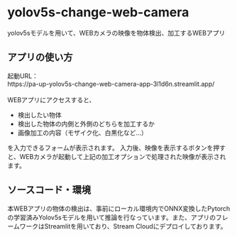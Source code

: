 # yolov5s-change-web-camera
yolov5sモデルを用いて、WEBカメラの映像を物体検出、加工するWEBアプリ

<h2>アプリの使い方</h2>
起動URL：
<br>
https://pa-up-yolov5s-change-web-camera-app-3l1d6n.streamlit.app/
<br>
<br>
WEBアプリにアクセスすると、
<ul>
<li>検出したい物体</li>
<li>検出した物体の内側と外側のどちらを加工するか</li>
<li>画像加工の内容（モザイク化、白黒化など...）</li>
</ul>
を入力できるフォームが表示されます。
入力後、映像を表示するボタンを押すと、WEBカメラが起動して上記の加工オプションで処理された映像が表示されます。


<h2>ソースコード・環境</h2>
本WEBアプリの物体の検出は、事前にローカル環境内でONNX変換したPytorchの学習済みYolov5sモデルを用いて推論を行なっています。また、アプリのフレームワークはStreamlitを用いており、Stream Cloudにデプロイしております。
